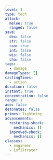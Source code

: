 ```yaml
---
level: 1
type: tech
attack:
  melee: true
  ranged: false
save:
  dex: false
  str: false
  con: true
  int: false
  wis: false
  cha: false
tags:
  - damage
damageTypes: []
castingTimes:
  - action
duration: false
instant: true
concentration: false
range: 1
aoe: false
detonates: false
primes: lightning
advancements:
  restoring-shock:
    mechanics: []
  improved-shock:
    mechanics: []
classes:
  - engineer
  - infiltrator
---
```


